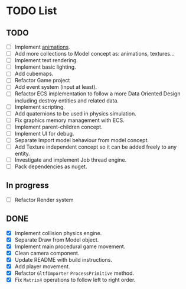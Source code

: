 # TODO List

## TODO
- [ ] Implement [animations](https://github.com/KhronosGroup/glTF-Tutorials/blob/main/gltfTutorial/gltfTutorial_007_Animations.md).
- [ ] Add more collections to Model concept as: animations, textures...
- [ ] Implement text rendering.
- [ ] Implement basic lighting.
- [ ] Add cubemaps.
- [ ] Refactor Game project
- [ ] Add event system (input at least).
- [ ] Refactor ECS implementation to follow a more Data Oriented Design including destroy entities and related data.
- [ ] Implement scripting.
- [ ] Add quaternions to be used in physics simulation.
- [ ] Fix graphics memory management with ECS.
- [ ] Implement parent-children concept.
- [ ] Implement UI for debug.
- [ ] Separate Import model behaviour from model concept.
- [ ] Add Texture independent concept so it can be added freely to any entity.
- [ ] Investigate and implement Job thread engine.
- [ ] Pack dependencies as nuget.

## In progress
- [ ] Refactor Render system

## DONE
- [x] Implement collision physics engine.
- [x] Separate Draw from Model object.
- [x] Implement main procedural game movement.
- [x] Clean camera component.
- [x] Update README with build instructions.
- [x] Add player movement.
- [x] Refactor `GltfImporter` `ProcessPrimitive` method.
- [x] Fix `Matrix4` operations to follow left to right order.
